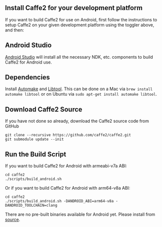 <block class="android compile" />

## Install Caffe2 for your development platform

If you want to build Caffe2 for use on Android, first follow the instructions to setup Caffe2 on your given development platform using the toggler above, and then:

## Android Studio

[Android Studio](https://developer.android.com/studio/index.html) will install all the necessary NDK, etc. components to build Caffe2 for Android use.

## Dependencies

Install [Automake](https://www.gnu.org/software/automake/) and [Libtool](https://www.gnu.org/software/libtool/libtool.html). This can be done on a Mac via `brew install automake libtool` or on Ubuntu via `sudo apt-get install automake libtool`.

## Download Caffe2 Source

If you have not done so already, download the Caffe2 source code from GitHub

```
git clone --recursive https://github.com/caffe2/caffe2.git
git submodule update --init
```

## Run the Build Script

If you want to build Caffe2 for Android with armeabi-v7a ABI:

```
cd caffe2
./scripts/build_android.sh
```

Or if you want to build Caffe2 for Android with arm64-v8a ABI:

```
cd caffe2
./scripts/build_android.sh -DANDROID_ABI=arm64-v8a -DANDROID_TOOLCHAIN=clang
```

<block class="android prebuilt docker" />

There are no pre-built binaries available for Android yet. Please install from [source](https://caffe2.ai/docs/getting-started.html?platform=android&configuration=compile).

<block class="android" />
